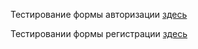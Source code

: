 Тестирование формы авторизации [здесь](https://github.com/alicelav/Testing_forms/blob/main/testing_log-in_form.ods)

Тестировании формы регистрации [здесь](https://github.com/alicelav/Testing_forms/blob/main/reg_form1.xlsx)

